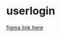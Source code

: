 # userlogin
[figma link here](https://www.figma.com/design/n2RwEfR91tHEglXcN1TvZR/login-page?node-id=0-1&t=0HgNnjY8PaFx67Ff-1)
